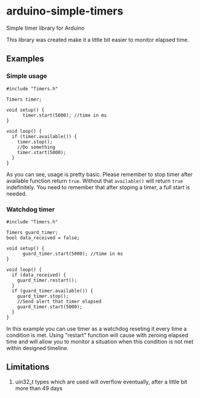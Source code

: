 
# arduino-simple-timers
Simple timer library for Arduino

This library was created make it a little bit easier to monitor elapsed time.

## Examples
### Simple usage

    #include "Timers.h"
    
    Timers timer;
        
    void setup() {
		  timer.start(5000); //time in ms
    }
    
    void loop() {
      if (timer.available()) {
        timer.stop();
        //Do something
        timer.start(5000);
      }
    }
	
As you can see, usage is pretty basic. Please remember to stop timer after available function return `true`. Without that `available()` will return `true` indefinitely.
You need to remember that after stoping a timer, a full start is needed.
### Watchdog timer

    #include "Timers.h"
    
    Timers guard_timer;
	bool data_received = false;
        
    void setup() {
		  guard_timer.start(5000); //time in ms
    }
    
    void loop() {
	  if (data_received) {
		guard_timer.restart();
	  }
      if (guard_timer.available()) {
        guard_timer.stop();
        //Send alert that timer elapsed
        guard_timer.start(5000);
      }
    }

In this example you can use timer as a watchdog reseting it every time a condition is met. Using "restart" function will cause with zeroing elapsed time and will allow you to monitor a situation when this condition is not met within designed timeline.

## Limitations
1. uin32_t types which are used will overflow eventually, after a little bit more than 49 days